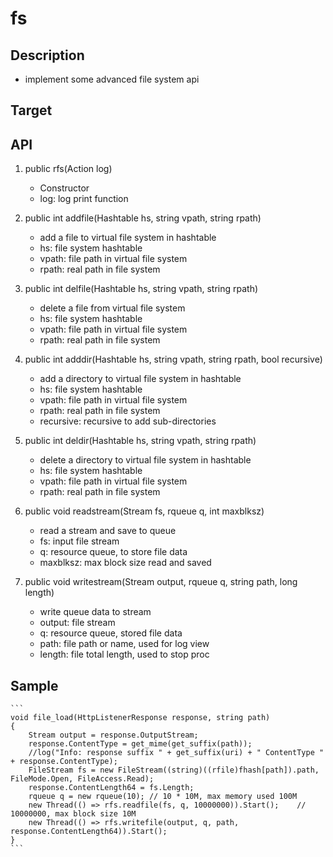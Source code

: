 # fs

## Description
- implement some advanced file system api

## Target

## API
1. public rfs(Action<string> log)
    - Constructor
    - log: log print function

2. public int addfile(Hashtable hs, string vpath, string rpath)
    - add a file to virtual file system in hashtable
    - hs: file system hashtable
    - vpath: file path in virtual file system
    - rpath: real path in file system

3. public int delfile(Hashtable hs, string vpath, string rpath)
    - delete a file from virtual file system
    - hs: file system hashtable
    - vpath: file path in virtual file system
    - rpath: real path in file system

4. public int adddir(Hashtable hs, string vpath, string rpath, bool recursive)
    - add a directory to virtual file system in hashtable
    - hs: file system hashtable
    - vpath: file path in virtual file system
    - rpath: real path in file system
    - recursive: recursive to add sub-directories

5. public int deldir(Hashtable hs, string vpath, string rpath)
    - delete a directory to virtual file system in hashtable
    - hs: file system hashtable
    - vpath: file path in virtual file system
    - rpath: real path in file system

6. public void readstream(Stream fs, rqueue q, int maxblksz)
    - read a stream and save to queue
    - fs: input file stream
    - q: resource queue, to store file data
    - maxblksz: max block size read and saved

7. public void writestream(Stream output, rqueue q, string path, long length)
    - write queue data to stream
    - output: file stream
    - q: resource queue, stored file data
    - path: file path or name, used for log view
    - length: file total length, used to stop proc


## Sample
    ```
    void file_load(HttpListenerResponse response, string path)
    {
        Stream output = response.OutputStream;
        response.ContentType = get_mime(get_suffix(path));
        //log("Info: response suffix " + get_suffix(uri) + " ContentType " + response.ContentType);
        FileStream fs = new FileStream((string)((rfile)fhash[path]).path, FileMode.Open, FileAccess.Read);
        response.ContentLength64 = fs.Length;
        rqueue q = new rqueue(10); // 10 * 10M, max memory used 100M
        new Thread(() => rfs.readfile(fs, q, 10000000)).Start();    // 10000000, max block size 10M
        new Thread(() => rfs.writefile(output, q, path, response.ContentLength64)).Start();
    }
    ```